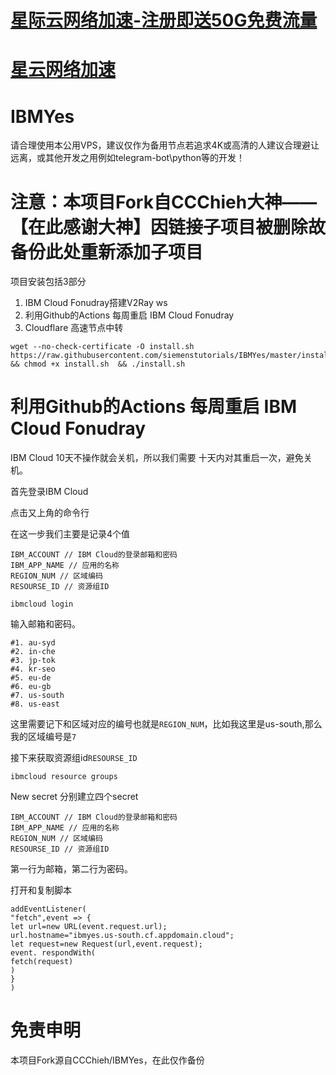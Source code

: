 # [星际云网络加速-注册即送50G免费流量](https://www.xjycloud.xyz)
# [星云网络加速](https://www.xjycloud.pw)

# IBMYes
请合理使用本公用VPS，建议仅作为备用节点若追求4K或高清的人建议合理避让远离，或其他开发之用例如telegram-bot\python等的开发！

# 注意：本项目Fork自CCChieh大神——【在此感谢大神】因链接子项目被删除故备份此处重新添加子项目
项目安装包括3部分
1. IBM Cloud Fonudray搭建V2Ray ws
2. 利用Github的Actions 每周重启 IBM Cloud Fonudray
3. Cloudflare 高速节点中转

```shell
wget --no-check-certificate -O install.sh https://raw.githubusercontent.com/siemenstutorials/IBMYes/master/install.sh && chmod +x install.sh  && ./install.sh
````
# 利用Github的Actions 每周重启 IBM Cloud Fonudray

IBM Cloud 10天不操作就会关机，所以我们需要 十天内对其重启一次，避免关机。

首先登录IBM Cloud

点击又上角的命令行

在这一步我们主要是记录4个值

 ```
IBM_ACCOUNT // IBM Cloud的登录邮箱和密码
IBM_APP_NAME // 应用的名称
REGION_NUM // 区域编码
RESOURSE_ID // 资源组ID
 ```

```shell
ibmcloud login
```
输入邮箱和密码。

```
#1. au-syd
#2. in-che
#3. jp-tok
#4. kr-seo
#5. eu-de
#6. eu-gb
#7. us-south
#8. us-east
```
这里需要记下和区域对应的编号也就是`REGION_NUM`，比如我这里是us-south,那么我的区域编号是`7`

接下来获取资源组id`RESOURSE_ID`
```shell
ibmcloud resource groups
```
New secret
分别建立四个secret

```
IBM_ACCOUNT // IBM Cloud的登录邮箱和密码
IBM_APP_NAME // 应用的名称
REGION_NUM // 区域编码
RESOURSE_ID // 资源组ID
```

第一行为邮箱，第二行为密码。

打开和复制脚本

```
addEventListener(
"fetch",event => {
let url=new URL(event.request.url);
url.hostname="ibmyes.us-south.cf.appdomain.cloud";
let request=new Request(url,event.request);
event. respondWith(
fetch(request)
)
}
)
```

# 免责申明
本项目Fork源自CCChieh/IBMYes，在此仅作备份
